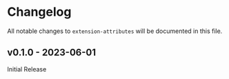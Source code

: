 # Changelog

All notable changes to `extension-attributes` will be documented in this file.

## v0.1.0 - 2023-06-01

Initial Release
